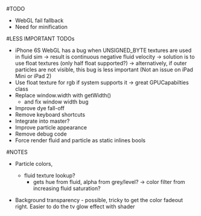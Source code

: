 #TODO
- WebGL fail fallback
- Need for minification

#LESS IMPORTANT TODOs
- iPhone 6S WebGL has a bug when UNSIGNED_BYTE textures are used in fluid sim
	-> result is continuous negative fluid velocity
	-> solution is to use float textures (only half float supported?)
	-> alternatively, if outer particles are not visible, this bug is less important
	(Not an issue on iPad Mini or iPad 2)
- Use float texture for rgb if system supports it
	-> great GPUCapabilties class
- Replace window.width with getWidth()
	- and fix window width bug
- Improve dye fall-off
- Remove keyboard shortcuts
- Integrate into master?
- Improve particle appearance
- Remove debug code
- Force render fluid and particle as static inlines bools


#NOTES
- Particle colors,
	* fluid texture lookup?
		- gets hue from fluid, alpha from grey/level?
	-> color filter from increasing fluid saturation?

- Background transparency - possible, tricky to get the color fadeout right. Easier to do the tv glow effect with shader
